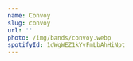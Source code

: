 ```yaml
---
name: Convoy
slug: convoy
url: ''
photo: /img/bands/convoy.webp
spotifyId: 1dWgWEZ1kYvFmLbAhHiNpt
---
```

